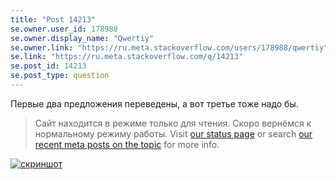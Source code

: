 ```yaml
---
title: "Post 14213"
se.owner.user_id: 178988
se.owner.display_name: "Qwertiy"
se.owner.link: "https://ru.meta.stackoverflow.com/users/178988/qwertiy"
se.link: "https://ru.meta.stackoverflow.com/q/14213"
se.post_id: 14213
se.post_type: question
---
```

<p>Первые два предложения переведены, а вот третье тоже надо бы.</p>
<blockquote>
<p>Сайт находится в режиме только для чтения. Скоро вернёмся к нормальному режиму работы. Visit <a href="https://www.stackstatus.net" rel="nofollow noreferrer">our status page</a> or search <a href="https://meta.stackexchange.com/questions/tagged/maintenance+or+site-maintenance?tab=Newest">our recent meta posts on the topic</a> for more info.</p>
</blockquote>
<p><a href="https://i.stack.imgur.com/HSn72.png" rel="nofollow noreferrer"><img src="https://i.stack.imgur.com/HSn72.png" alt="скриншот" /></a></p>
